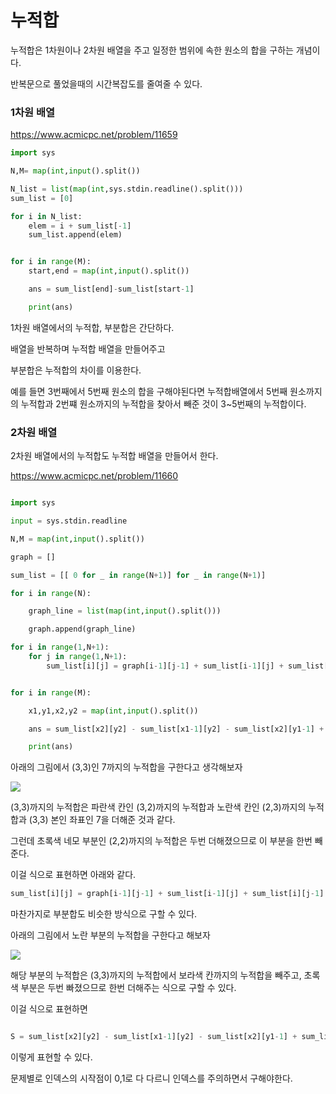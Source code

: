 # 누적합



누적합은 1차원이나 2차원 배열을 주고 일정한 범위에 속한 원소의 합을 구하는 개념이다.

반복문으로 풀었을때의 시간복잡도를 줄여줄 수 있다.


### 1차원 배열

https://www.acmicpc.net/problem/11659


```python
import sys

N,M= map(int,input().split())

N_list = list(map(int,sys.stdin.readline().split()))
sum_list = [0]

for i in N_list:
    elem = i + sum_list[-1]
    sum_list.append(elem)


for i in range(M):
    start,end = map(int,input().split())

    ans = sum_list[end]-sum_list[start-1]

    print(ans)
```

1차원 배열에서의 누적합, 부분합은 간단하다.

배열을 반복하며 누적합 배열을 만들어주고

부분합은 누적합의 차이를 이용한다.

예를 들면 3번째에서 5번째 원소의 합을 구해야된다면 누적합배열에서 5번째 원소까지의 누적합과 2번쨰 원소까지의 누적합을 찾아서 빼준 것이 3~5번째의 누적합이다.

### 2차원 배열

2차원 배열에서의 누적합도 누적합 배열을 만들어서 한다.

https://www.acmicpc.net/problem/11660

```python

import sys

input = sys.stdin.readline

N,M = map(int,input().split())

graph = []

sum_list = [[ 0 for _ in range(N+1)] for _ in range(N+1)]

for i in range(N):

    graph_line = list(map(int,input().split()))

    graph.append(graph_line)

for i in range(1,N+1):
    for j in range(1,N+1):
        sum_list[i][j] = graph[i-1][j-1] + sum_list[i-1][j] + sum_list[i][j-1] - sum_list[i-1][j-1]


for i in range(M):

    x1,y1,x2,y2 = map(int,input().split())

    ans = sum_list[x2][y2] - sum_list[x1-1][y2] - sum_list[x2][y1-1] + sum_list[x1-1][y1-1]

    print(ans)

```

아래의 그림에서 (3,3)인 7까지의 누적합을 구한다고 생각해보자

![](https://velog.velcdn.com/images/mechauk418/post/2f3ac22d-1565-4d8b-ab90-ad7afff176b6/image.jpg)


(3,3)까지의 누적합은 파란색 칸인 (3,2)까지의 누적합과 노란색 칸인 (2,3)까지의 누적합과 (3,3) 본인 좌표인 7을 더해준 것과 같다.

그런데 초록색 네모 부분인 (2,2)까지의 누적합은 두번 더해졌으므로 이 부분을 한번 빼준다.

이걸 식으로 표현하면 아래와 같다.

```python
sum_list[i][j] = graph[i-1][j-1] + sum_list[i-1][j] + sum_list[i][j-1] - sum_list[i-1][j-1]

```

마찬가지로 부분합도 비슷한 방식으로 구할 수 있다.

아래의 그림에서 노란 부분의 누적합을 구한다고 해보자

![](https://velog.velcdn.com/images/mechauk418/post/6de3b189-18cd-44f0-a7e8-ae9cad6a3d83/image.jpg)

해당 부분의 누적합은 (3,3)까지의 누적합에서 보라색 칸까지의 누적합을 빼주고, 초록색 부분은 두번 빠졌으므로 한번 더해주는 식으로 구할 수 있다.

이걸 식으로 표현하면

```python

S = sum_list[x2][y2] - sum_list[x1-1][y2] - sum_list[x2][y1-1] + sum_list[x1-1][y1-1]
```

이렇게 표현할 수 있다.

문제별로 인덱스의 시작점이 0,1로 다 다르니 인덱스를 주의하면서 구해야한다.